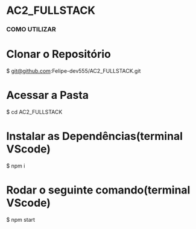 # AC2_FULLSTACK
### COMO UTILIZAR ###

# Clonar o Repositório
$ git@github.com:Felipe-dev555/AC2_FULLSTACK.git

# Acessar a Pasta
$ cd AC2_FULLSTACK

# Instalar as Dependências(terminal VScode)
$ npm i

# Rodar o seguinte comando(terminal VScode)
$ npm start
